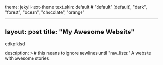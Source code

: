 theme: jekyll-text-theme
text_skin: default # "default" (default), "dark", "forest", "ocean", "chocolate", "orange"

---
layout: post
title: "My Awesome Website"
---

edkpfklsd

description: > # this means to ignore newlines until "nav_lists:"
  A website with awesome stories.
